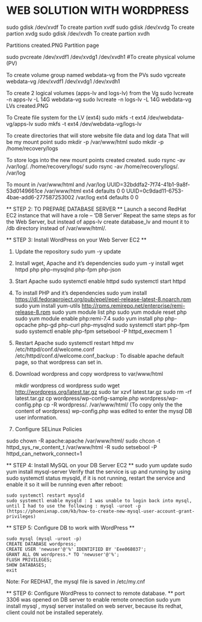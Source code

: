 # WEB SOLUTION WITH WORDPRESS #

sudo gdisk /dev/xvdf To create partion xvdf
sudo gdisk /dev/xvdg To create partion xvdg
sudo gdisk /dev/xvdh To create partion xvdh

Partitions created.PNG  Partition page

sudo pvcreate /dev/xvdf1 /dev/xvdg1 /dev/xvdh1 #To create physical volume (PV)

To create volume group named webdata-vg from the PVs
sudo vgcreate webdata-vg /dev/xvdf1 /dev/xvdg1 /dev/xvdh1

To create 2 logical volumes (apps-lv and logs-lv) from the  Vg
sudo lvcreate -n apps-lv -L 14G webdata-vg
sudo lvcreate -n logs-lv -L 14G webdata-vg
LVs created.PNG

To Create file system for the LV (ext4)
sudo mkfs -t ext4 /dev/webdata-vg/apps-lv
sudo mkfs -t ext4 /dev/webdata-vg/logs-lv

To create directories that will store website file data and log data That will be my mount point
sudo mkdir -p /var/www/html
sudo mkdir -p /home/recovery/logs

To store logs into the new mount points created created.
sudo rsync -av /var/log/. /home/recovery/logs/
sudo rsync -av /home/recovery/logs/. /var/log

To mount in /var/www/html and /var/log
UUID=32bddfa2-7f74-41b1-9a8f-53d0149661ce /var/www/html ext4 defaults 0 0
UUID=0c9dad11-6753-4bae-add6-277587253002 /var/log ext4 defaults 0 0 

** STEP 2: TO PREPARE DATABASE SERVER **
Launch a second RedHat EC2 instance that will have a role – ‘DB Server’
Repeat the same steps as for the Web Server, but instead of apps-lv create database_lv and mount it to /db directory instead of /var/www/html/.

** STEP 3: Install WordPress on your Web Server EC2 **

1. Update the repository
   sudo yum -y update

2. Install wget, Apache and it’s dependencies
   sudo yum -y install wget httpd php php-mysqlnd php-fpm php-json

3. Start Apache
   sudo systemctl enable httpd
   sudo systemctl start httpd   

4. To install PHP and it’s dependencies
    sudo yum install https://dl.fedoraproject.org/pub/epel/epel-release-latest-8.noarch.rpm
    sudo yum install yum-utils http://rpms.remirepo.net/enterprise/remi-release-8.rpm
    sudo yum module list php
    sudo yum module reset php
    sudo yum module enable php:remi-7.4
    sudo yum install php php-opcache php-gd php-curl php-mysqlnd
    sudo systemctl start php-fpm
    sudo systemctl enable php-fpm
    setsebool -P httpd_execmem 1  

5. Restart Apache
    sudo systemctl restart httpd
    mv /etc/httpd/conf.d/welcome.conf /etc/httpd/conf.d/welcome.conf_backup : To disable apache default page, so that wordpress can set in.

6. Download wordpress and copy wordpress to var/www/html

   mkdir wordpress
   cd   wordpress
   sudo wget http://wordpress.org/latest.tar.gz
   sudo tar xzvf latest.tar.gz
   sudo rm -rf latest.tar.gz
   cp wordpress/wp-config-sample.php wordpress/wp-config.php
   cp -R wordpress/. /var/www/html/ (To copy only the the content of wordpress)
   wp-config.php was edited to enter the mysql DB user information.

7. Configure SELinux Policies

  sudo chown -R apache:apache /var/www/html/
  sudo chcon -t httpd_sys_rw_content_t /var/www/html -R
  sudo setsebool -P httpd_can_network_connect=1


  ** STEP 4: Install MySQL on your DB Server EC2 **
    sudo yum update
    sudo yum install mysql-server
    Verify that the service is up and running by using sudo systemctl status mysqld, if it is not running, restart the service and enable it so it will be running even after reboot:

    sudo systemctl restart mysqld
    sudo systemctl enable mysqld : I was unable to login back into mysql, until I had to use the following : mysql -uroot -p (https://phoenixnap.com/kb/how-to-create-new-mysql-user-account-grant-privileges)

** STEP 5: Configure DB to work with WordPress **

    sudo mysql (mysql -uroot -p)
    CREATE DATABASE wordpress;
    CREATE USER 'newuser'@'%' IDENTIFIED BY 'Eee068037';
    GRANT ALL ON wordpress.* TO 'newuser'@'%';
    FLUSH PRIVILEGES;
    SHOW DATABASES;
    exit
 Note: For REDHAT, the mysql file is saved in /etc/my.cnf


** STEP 6: Configure WordPress to connect to remote database. **
   port 3306 was opened on DB server to enable remote onnection
   sudo yum install mysql , mysql server installed on web server, because its redhat, client could not be installed seperately.

   










